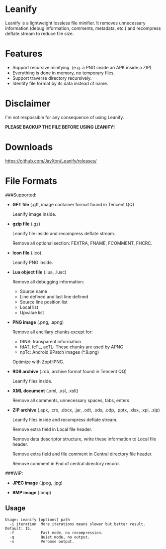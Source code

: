 Leanify
=======

Leanify is a lightweight lossless file minifier. It removes unnecessary information (debug information, comments, metadata, etc.) and recompress deflate stream to reduce file size.


Features
========

* Support recursive minifying. (e.g. a PNG inside an APK inside a ZIP)
* Everything is done in memory, no temporary files.
* Support traverse directory recursively.
* Identify file format by its data instead of name.

Disclaimer
==========

I'm not respossible for any consequence of using Leanify.

**PLEASE BACKUP THE FILE BEFORE USING LEANIFY!**

Downloads
=========

https://github.com/JayXon/Leanify/releases/


File Formats
=======

###Supported:

* **GFT file** (.gft, image container format found in Tencent QQ)

  Leanify image inside.
  
* **gzip file** (.gz)

  Leanify file inside and recompress deflate stream.
  
  Remove all optional section: FEXTRA, FNAME, FCOMMENT, FHCRC.
  
* **Icon file** (.ico) 

  Leanify PNG inside.
  
* **Lua object file** (.lua, .luac)

  Remove all debugging information:
  
  * Source name
  * Line defined and last line defined
  * Source line position list
  * Local list
  * Upvalue list
  
* **PNG image** (.png, .apng)

  Remove all ancillary chunks except for:
  
  * tRNS: transparent information
  * fdAT, fcTL, acTL: These chunks are used by APNG
  * npTc: Android 9Patch images (*.9.png)

  Optimize with ZopfliPNG.

* **RDB archive** (.rdb, archive format found in Tencent QQ)

  Leanify files inside.
  
* **XML document** (.xml, .xsl, .xslt)

  Remove all comments, unnecessary spaces, tabs, enters.
  
* **ZIP archive** (.apk, .crx, .docx, .jar, .odt, .ods, .odp, .pptx, .xlsx, .xpi, .zip)

  Leanify files inside and recompress deflate stream.
  
  Remove extra field in Local file header.
  
  Remove data descriptor structure, write these information to Local file header.
  
  Remove extra field and file comment in Central directory file header.
  
  Remove comment in End of central directory record.
  

###WIP:

* **JPEG image** (.jpeg, .jpg)

* **BMP image** (.bmp)


Usage
--------------

```
Usage: Leanify [options] path
  -i iteration  More iterations means slower but better result. Default: 15.
  -f            Fast mode, no recompression.
  -q            Quiet mode, no output.
  -v            Verbose output.
```


